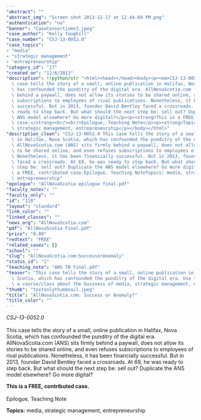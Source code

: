 ```yaml
---
"abstract": ""
"abstract_img": "Screen shot 2013-12-17 at 12.44.04 PM.png"
"authentication": "no"
"banner": "CaseConsortiumv3.jpeg"
"case_author": "Kelly Toughill"
"case_number": "CSJ-13-0052.0"
"case_topics":
- "media"
- "strategic management"
- "entrepreneurship"
"category_id": "17"
"created_on": "12/6/2013"
"description": !!python/str "<html><head></head><body><p><em>CSJ-13-0052.0 </em><br/><br/>This\
  \ case tells the story of a small, online publication in Halifax, Nova Scotia, which\
  \ has confounded the punditry of the digital era. AllNovaScotia.com (ANS) sits firmly\
  \ behind a paywall, does not allow its stories to be shared online, and even refuses\
  \ subscriptions to employees of rival publications. Nonetheless, it has been financially\
  \ successful. But in 2013, founder David Bentley faced a crossroads. At 69, he was\
  \ ready to step back. But what should the next step be: sell out? Duplicate the\
  \ ANS model elsewhere? Go more digital?</p><p><strong>This is a FREE, contributed\
  \ case.</strong><br/><br/>Epilogue, Teaching Note</p><p><strong>Topics:</strong> media,\
  \ strategic management, entrepreneurship</p></body></html>"
"description_clean": "CSJ-13-0052.0 This case tells the story of a small, online publication\
  \ in Halifax, Nova Scotia, which has confounded the punditry of the digital era.\
  \ AllNovaScotia.com (ANS) sits firmly behind a paywall, does not allow its stories\
  \ to be shared online, and even refuses subscriptions to employees of rival publications.\
  \ Nonetheless, it has been financially successful. But in 2013, founder David Bentley\
  \ faced a crossroads. At 69, he was ready to step back. But what should the next\
  \ step be: sell out? Duplicate the ANS model elsewhere? Go more digital?This is\
  \ a FREE, contributed case.Epilogue, Teaching NoteTopics: media, strategic management,\
  \ entrepreneurship"
"epologue": "AllNovaScotia epilogue final.pdf"
"faculty_notes": ""
"faculty_only": ""
"id": "118"
"layout": "standard"
"link_color": ""
"linked_classes": ""
"news_org": "AllNovaScotia.com"
"pdf": "AllNovaScotia Final.pdf"
"price": "0.00"
"redtext": "FREE"
"related_cases": []
"school": ""
"slug": "AllNovaScotia.com:SuccessorAnomaly"
"status_id": "1"
"teaching_note": "ANS TN Final.pdf"
"teaser": "This case tells the story of a small, online publication in Halifax, Nova\
  \ Scotia, which has confounded the punditry of the digital era. Use this case in\
  \ a course/class about the business of media, strategic management, or entrepreneurship."
"thumb": "textonlythumbnail.jpeg"
"title": "AllNovaScotia.com: Success or Anomaly?"
"title_color": ""
---
```

<html><head></head><body><p><em>CSJ-13-0052.0 </em><br/><br/>This case tells the story of a small, online publication in Halifax, Nova Scotia, which has confounded the punditry of the digital era. AllNovaScotia.com (ANS) sits firmly behind a paywall, does not allow its stories to be shared online, and even refuses subscriptions to employees of rival publications. Nonetheless, it has been financially successful. But in 2013, founder David Bentley faced a crossroads. At 69, he was ready to step back. But what should the next step be: sell out? Duplicate the ANS model elsewhere? Go more digital?</p><p><strong>This is a FREE, contributed case.</strong><br/><br/>Epilogue, Teaching Note</p><p><strong>Topics:</strong> media, strategic management, entrepreneurship</p></body></html>

